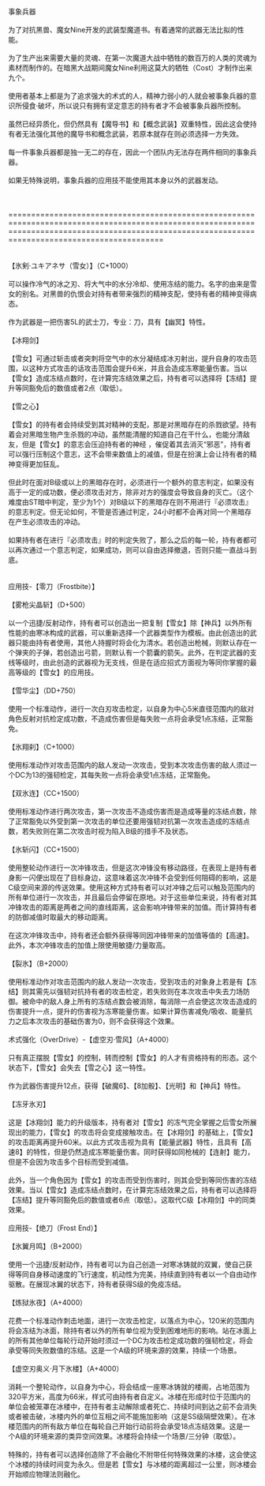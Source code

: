 <title>氷剣·ユキアネサ</title>
<meta name="GENERATOR" content="WinCHM">
<meta http-equiv="Content-Type" content="text/html; charset=gb2312">
<br>事象兵器
<br>
<br>为了对抗黑兽、魔女Nine开发的武装型魔道书。有着通常的武器无法比拟的性能。
<br>
<br>为了生产出来需要大量的灵魂、在第一次魔道大战中牺牲的数百万的人类的灵魂为素材而制作的。在暗黑大战期间魔女Nine利用这莫大的牺牲（Cost）才制作出来九个。
<br>
<br>使用者基本上都是为了追求强大的术式的人，精神力弱小的人就会被事象兵器的意识所侵食·破坏，所以说只有拥有坚定意志的持有者才不会被事象兵器所控制。
<br>
<br>虽然已经异质化，但仍然具有【魔导书】和【概念武装】双重特性，因此这会使持有者无法强化其他的魔导书和概念武装，若原本就存在则必须选择一方失效。
<br>
<br>每一件事象兵器都是独一无二的存在，因此一个团队内无法存在两件相同的事象兵器。
<br>
<br>如果无特殊说明，事象兵器的应用技不能使用其本身以外的武器发动。
<br>
<br>
<br>
<br>====================================================================================================================================================================================================
<br>
<br>
<br>【氷剣·ユキアネサ（雪女）】（C+1000）
<br>
<br>可以操作冷气的冰之刃、将大气中的水分冷却、使用冻结的能力。名字的由来是雪女的别名。对黑兽的仇恨会对持有者带来强烈的精神支配，使持有者的精神变得病态。
<br>
<br>作为武器是一把伤害5L的武士刀，专业：刀，具有【幽冥】特性。
<br>
<br>【冰翔剑】
<br>
<br>【雪女】可通过斩击或者突刺将空气中的水分凝结成冰刃射出，提升自身的攻击范围，以这种方式攻击的话攻击范围会提升6米，并且会造成冻寒能量伤害。当以【雪女】造成冻结点数时，在计算完冻结效果之后，持有者可以选择将【冻结】提升等同豁免后的数值或者2点（取低）。
<br>
<br>【雪之心】
<br>
<br>【雪女】的持有者会持续受到其对精神的支配，那是对黑暗存在的杀戮欲望。持有着会对黑暗生物产生杀戮的冲动，虽然能清醒的知道自己在干什么，也能分清敌友，但是【雪女】的意志会压迫持有者的神经 ，催促着其去消灭“邪恶”，持有者可以强行压制这个意志，这不会带来数值上的减值，但是在扮演上会让持有者的精神变得更加狂乱。
<br>
<br>但此时在面对B级或以上的黑暗存在时，必须进行一个额外的意志判定，如果没有高于一定的成功数，便必须攻击对方，除非对方的强度会导致自身的灭亡。（这个难度由ST暗中判定，至少为1个）对B级以下的黑暗存在则不用进行『必须攻击』的意志判定。但无论如何，不管是否通过判定，24小时都不会再对同一个黑暗存在产生必须攻击的冲动。 
<br>
<br>如果持有者在进行『必须攻击』时的判定失败了，那么之后的每一轮，持有者都可以再次通过一个意志判定，如果成功，则可以自由选择撤退，否则只能一直战斗到底。 
<br>
<br>
<br>应用技-【零刀（Frostbite）】
<br>
<br>【雾枪尖晶斩】（D+500）
<br>
<br>以一个迅捷/反射动作，持有者可以创造出一把复制【雪女】除【神兵】以外所有性能的由寒冰构成的武器，可以重新选择一个武器类型作为模板。由此创造出的武器只能由持有者使用，其他人持握时将会化为清水。若创造出枪械，则默认存在一个弹夹的子弹，若创造出弓箭，则默认有一个箭囊的箭矢。此外，在判定武器的支线等级时，由此创造的武器视为无支线，但是在适应招式方面视为等同你掌握的最高等级的【雪女】的应用技。
<br>
<br>【雪华尘】（DD+750）
<br>
<br>使用一个标准动作，进行一次白刃攻击检定，以自身为中心5米直径范围内的敌对角色反射对抗检定成功数，不造成伤害但是每失败一点将会承受1点冻结，正常豁免。
<br>
<br>【氷翔刹】（C+1000）
<br>
<br>使用标准动作对攻击范围内的敌人发动一次攻击，受到本次攻击伤害的敌人须过一个DC为13的强韧检定，其每失败一点将会承受1点冻结，正常豁免。
<br>
<br>【双氷连】（CC+1500）
<br>
<br>使用标准动作进行两次攻击，第一次攻击不造成伤害而是造成等量的冻结点数，除了正常豁免以外受到第一次攻击的单位还要用强韧对抗第一次攻击造成的冻结点数，若失败则在第二次攻击时视为陷入B级的措手不及状态。
<br>
<br>【氷斩闪】（CC+1500）
<br>
<br>使用整轮动作进行一次冲锋攻击，但是这次冲锋没有移动路径，在表现上是持有者身影一闪便出现在了目标身边，这意味着这次冲锋不会受到任何阻碍的影响，这是C级空间来源的传送效果。使用这种方式持有者可以对冲锋之后可以触及范围内的所有单位进行一次攻击，并且最后会停留在原地。对于这些单位来说，持有者对其冲锋攻击的距离是两者之间的直线距离，这会影响冲锋带来的加值。而计算持有者的防御减值时取最大的移动距离。
<br>
<br>在这次冲锋攻击中，持有者还会额外获得等同因冲锋带来的加值等值的【高速】。此外，本次冲锋攻击的加值上限使用敏捷/力量取高。
<br>
<br>【裂氷】（B+2000）
<br>
<br>使用标准动作对攻击范围内的敌人发动一次攻击，受到攻击的对象身上若是有【冻结】则其需先以强韧对抗持有者的攻击检定，若失败则在本次攻击中失去力场防御。被命中的敌人身上所有的冻结点数会被消除，每消除一点会使这次攻击造成的伤害提升一点，提升的伤害视为冻寒能量伤害。如果计算伤害减免/吸收、能量抗力之后本次攻击的基础伤害为0，则不会获得这个效果。
<br>
<br>术式强化（OverDrive）-【虚空刃·雪风】（A+4000）
<br>
<br>只有真正摆脱【雪女】的控制，转而控制【雪女】的人才有资格持有的形态。这个状态下，【雪女】会失去【雪之心】这一特性。
<br>
<br>作为武器伤害提升12点，获得【破魔6】、【8加骰】、【光明】和【神兵】特性。
<br>
<br>【冻牙氷刃】
<br>
<br>这是【冰翔剑】能力的升级版本，持有者对【雪女】的冻气完全掌握之后雪女所展现出的能力，【雪女】的攻击将会变成接触攻击。在【冰翔剑】的基础上，【雪女】的攻击距离再提升60米。以此方式攻击视为具有【能量武器】特性，且具有【高速8】的特性，但是仍然造成冻寒能量伤害。同时获得如同枪械的【连射】能力，但是不会因为攻击多个目标而受到减值。
<br>
<br>此外，当一个角色因为【雪女】的攻击而受到伤害时，则其会受到等同伤害的冻结效果。当以【雪女】造成冻结点数时，在计算完冻结效果之后，持有者可以选择将【冻结】提升等同豁免后的数值或者6点（取低）。这取代C级【冰翔剑】中的同类效果。
<br>
<br>应用技-【绝刀（Frost End）】
<br>
<br>【氷翼月鸣】（B+2000）
<br>
<br>使用一个迅捷/反射动作，持有者可以为自己创造一对寒冰铸就的双翼，使自己获得等同自身移动速度的飞行速度，机动性为完美，持续直到持有者以一个自由动作驱散。在展现冰翼的状态下，持有者获得S级的免疫冻结。
<br>
<br>【炼狱氷夜】（A+4000）
<br>
<br>花费一个标准动作刺击地面，进行一次攻击检定，以落点为中心，120米的范围内将会冻结为冰面，除持有者以外的所有单位视为受到困难地形的影响。站在冰面上的所有其他单位每轮行动开始时须过一个DC为攻击检定成功数的强韧检定，将会承受等同失败数值的冻结。这是一个A级的环境来源的效果，持续一个场景。
<br>
<br>【虚空刃奥义·月下氷楼】（A+4000）
<br>
<br>消耗一个整轮动作，以自身为中心，将会结成一座寒冰铸就的楼阁，占地范围为320平方米，高度为66米，样式可由持有者自定义。冰楼在形成时位于范围内的单位会被笼罩在冰楼中，在持有者主动解除或者死亡、持续时间到达之前不会消失或者被击破，冰楼内外的单位互相之间不能施加影响（这是SS级隔壁效果）。在冰楼范围内的所有敌方单位在每轮自己开始行动前将会承受18点冻结效果。这是一个A级的环境来源的类异空间效果。冰楼将会持续一个场景/三分钟（取低）。
<br>
<br>特殊的，持有者可以选择创造除了不会融化不附带任何特殊效果的冰楼，这会使这个冰楼的持续时间变为永久。但是若【雪女】与冰楼的距离超过一公里，则冰楼会开始顺应物理法则融化。
<br>
<br>
<br>
<br>
<br>
<br>
<br>
<br>
<br>
<br>
<br>
<br>
<br>